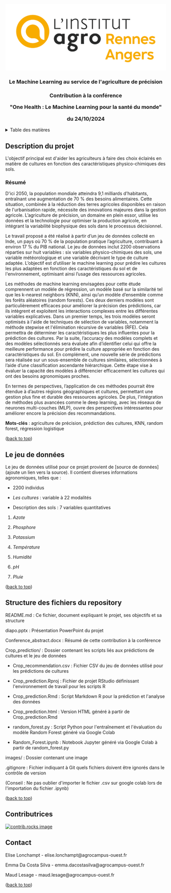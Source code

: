 <a id="readme-top"></a>

<!-- PROJECT LOGO -->

<a href="https://github.com/eliselon/MLAgriculture"> ![Logo](images/INSTITUT_AGRO_Rennes-Angers_CMJN_png.png) </a>

<h3 align="center">

**Le Machine Learning au service de l'agriculture de précision**

</h3>

<h3 align="center">

Contribution à la conférence

"One Health : Le Machine Learning pour la santé du monde"

du 24/10/2024

</h3>


<!-- TABLE DES MATIÈRES -->

<details>

<summary>Table des matières</summary>

<ol>

<li>

<a href="#description-du-projet">Description du projet</a>

<ul>

<li><a href="#resume">Résumé</a></li>

</ul>

</li>

<li><a href="#le-jeu-de-données">Le jeu de données</a></li>

<li><a href="#structure-des-fichiers-du-repository">Structure des fichiers du repository</a></li>

<li><a href="#contributrices">Contributrices</a></li>

<li><a href="#contact">Contact</a></li>

</ol>

</details>

<!-- Description du projet -->

## Description du projet

L'objectif principal est d'aider les agriculteurs à faire des choix éclairés en matière de cultures en fonction des caractéristiques physico-chimiques des sols.

### Résumé

D'ici 2050, la population mondiale atteindra 9,1 milliards d'habitants, entraînant une augmentation de 70 % des besoins alimentaires. Cette situation, combinée à la réduction des terres agricoles disponibles en raison de l'urbanisation rapide, nécessite des innovations majeures dans la gestion agricole. L’agriculture de précision, un domaine en plein essor, utilise les données et la technologie pour optimiser la production agricole, en intégrant la variabilité biophysique des sols dans le processus décisionnel.

Le travail proposé a été réalisé à partir d’un jeu de données collecté en Inde, un pays où 70 % de la population pratique l’agriculture, contribuant à environ 17 % du PIB national. Le jeu de données inclut 2200 observations réparties sur huit variables : six variables physico-chimiques des sols, une variable météorologique et une variable décrivant le type de culture adaptée. L’objectif est d’utiliser le machine learning pour prédire les cultures les plus adaptées en fonction des caractéristiques du sol et de l'environnement, optimisant ainsi l’usage des ressources agricoles.

Les méthodes de machine learning envisagées pour cette étude comprennent un modèle de régression, un modèle basé sur la similarité tel que les k-nearest neighbors (KNN), ainsi qu’un modèle d’ensemble comme les forêts aléatoires (random forests). Ces deux derniers modèles sont particulièrement efficaces pour améliorer la précision des prédictions, car ils intègrent et exploitent les interactions complexes entre les différentes variables explicatives. Dans un premier temps, les trois modèles seront optimisés à l'aide de techniques de sélection de variables, notamment la méthode stepwise et l'élimination récursive de variables (RFE). Cela permettra de déterminer les caractéristiques les plus influentes pour la prédiction des cultures. Par la suite, l’accuracy des modèles complets et des modèles sélectionnés sera évaluée afin d’identifier celui qui offre la meilleure performance pour prédire la culture appropriée en fonction des caractéristiques du sol. En complément, une nouvelle série de prédictions sera réalisée sur un sous-ensemble de cultures similaires, sélectionnées à l’aide d’une classification ascendante hiérarchique. Cette étape vise à évaluer la capacité des modèles à différencier efficacement les cultures qui ont des besoins agronomiques proches. 

En termes de perspectives, l’application de ces méthodes pourrait être étendue à d’autres régions géographiques et cultures, permettant une gestion plus fine et durable des ressources agricoles. De plus, l'intégration de méthodes plus avancées comme le deep learning, avec les réseaux de neurones multi-couches (MLP), ouvre des perspectives intéressantes pour améliorer encore la précision des recommandations.

**Mots-clés** : agriculture de précision, prédiction des cultures, KNN, random forest, régression logistique

<p align="right">

(<a href="#readme-top">back to top</a>)

</p>

<!-- LE JEU DE DONNES -->

## Le jeu de données

Le jeu de données utilisé pour ce projet provient de [source de données] (ajoute un lien vers la source). Il contient diverses informations agronomiques, telles que :

-   2200 individus

-   *Les cultures* : variable à 22 modalités

-   Description des sols : 7 variables quantitatives

1.  *Azote*

2.  *Phosphore*

3.  *Potassium*

4.  *Température*

5.  *Humidité*

6.  *pH*

7.  *Pluie*

<p align="right">

(<a href="#readme-top">back to top</a>)

</p>

<!-- STRUCTURE DES FICHIERS DU REPOSITORY -->

## Structure des fichiers du repository

README.md : Ce fichier, document expliquant le projet, ses objectifs et sa structure

diapo.pptx : Présentation PowerPoint du projet

Conference_abstract.docx : Résumé de cette contribution à la conférence

Crop_prediction/ : Dossier contenant les scripts liés aux prédictions de cultures et le jeu de données

-   Crop_recommendation.csv : Fichier CSV du jeu de données utilisé pour les prédictions de cultures

-   Crop_prediction.Rproj : Fichier de projet RStudio définissant l'environnement de travail pour les scripts R

-   Crop_prediction.Rmd : Script Markdown R pour la prédiction et l'analyse des données

-   Crop_prediction.html : Version HTML généré à partir de Crop_prediction.Rmd

-   random_forest.py : Script Python pour l'entraînement et l'évaluation du modèle Random Forest généré via Google Colab

-   Random_Forest.ipynb : Notebook Jupyter généré via Google Colab à partir de random_forest.py

images/ : Dossier contenant une image

.gitignore : Fichier indiquant à Git quels fichiers doivent être ignorés dans le contrôle de version

(Conseil : Ne pas oublier d'importer le fichier .csv sur google colab lors de l'importation du fichier .ipynb)

<p align="right">

(<a href="#readme-top">back to top</a>)

</p>

<!-- CONTRIBUTRICES -->

## Contributrices

<p align="right">

</p>

<a href="https://github.com/eliselon/MLAgriculture/graphs/contributors"> ![contrib.rocks image](https://contrib.rocks/image?repo=eliselon/MLAgriculture)

</a>

</p>

<!-- CONTACT -->

## Contact

Elise Lonchampt - elise.lonchampt\@agrocampus-ouest.fr

Emma Da Costa Silva - emma.dacostasilva\@agrocampus-ouest.fr

Maud Lesage - maud.lesage\@agrocampus-ouest.fr

<p align="right">

(<a href="#readme-top">back to top</a>)

</p>
